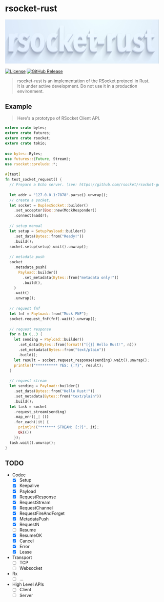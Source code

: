 # rsocket-rust
![logo](./logo.jpg)

[![License](https://img.shields.io/github/license/jjeffcaii/rsocket-rust.svg)](https://github.com/jjeffcaii/rsocket-rust/blob/master/LICENSE)
[![GitHub Release](https://img.shields.io/github/release-pre/jjeffcaii/rsocket-rust.svg)](https://github.com/jjeffcaii/rsocket-rust/releases)

> rsocket-rust is an implementation of the RSocket protocol in Rust.
<br>It is under active development. Do not use it in a production environment.

## Example

> Here's a prototype of RSocket Client API.

```rust
extern crate bytes;
extern crate futures;
extern crate rsocket;
extern crate tokio;

use bytes::Bytes;
use futures::{Future, Stream};
use rsocket::prelude::*;

#[test]
fn test_socket_request() {
  // Prepare a Echo server. (see: https://github.com/rsocket/rsocket-go/tree/master/cmd/echo)

  let addr = "127.0.0.1:7878".parse().unwrap();
  // create a socket.
  let socket = DuplexSocket::builder()
    .set_acceptor(Box::new(MockResponder))
    .connect(&addr);

  // setup manual
  let setup = SetupPayload::builder()
    .set_data(Bytes::from("Ready!"))
    .build();
  socket.setup(setup).wait().unwrap();

  // metadata push
  socket
    .metadata_push(
      Payload::builder()
        .set_metadata(Bytes::from("metadata only!"))
        .build(),
    )
    .wait()
    .unwrap();

  // request fnf
  let fnf = Payload::from("Mock FNF");
  socket.request_fnf(fnf).wait().unwrap();

  // request response
  for n in 0..3 {
    let sending = Payload::builder()
      .set_data(Bytes::from(format!("[{}] Hello Rust!", n)))
      .set_metadata(Bytes::from("text/plain"))
      .build();
    let result = socket.request_response(sending).wait().unwrap();
    println!("********** YES: {:?}", result);
  }

  // request stream
  let sending = Payload::builder()
    .set_data(Bytes::from("Hello Rust!"))
    .set_metadata(Bytes::from("text/plain"))
    .build();
  let task = socket
    .request_stream(sending)
    .map_err(|_| ())
    .for_each(|it| {
      println!("******* STREAM: {:?}", it);
      Ok(())
    });
  task.wait().unwrap();
}
```

## TODO
 - Codec
   - [x] Setup
   - [x] Keepalive
   - [x] Payload
   - [x] RequestResponse
   - [x] RequestStream
   - [x] RequestChannel
   - [x] RequestFireAndForget
   - [x] MetadataPush
   - [x] RequestN
   - [ ] Resume
   - [x] ResumeOK
   - [x] Cancel
   - [x] Error
   - [x] Lease
 - Transport
   - [ ] TCP
   - [ ] Websocket
 - Rx
   - [ ] ...
 - High Level APIs
   - [ ] Client
   - [ ] Server
